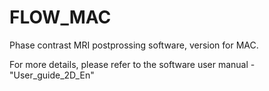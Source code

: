 # FLOW_MAC
Phase contrast MRI postprossing software, version for MAC.

For more details, please refer to the software user manual - "User_guide_2D_En"
